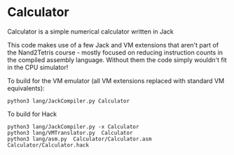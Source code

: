 # Calculator

Calculator is a simple numerical calculator written in Jack

This code makes use of a few Jack and VM extensions that aren't part of the Nand2Tetris course - mostly focused on reducing instruction counts in the compiled assembly language. Without them the code simply wouldn't fit in the CPU simulator!

To build for the VM emulator (all VM extensions replaced with standard VM equivalents):

```
python3 lang/JackCompiler.py Calculator
```

To build for Hack

```
python3 lang/JackCompiler.py -x Calculator
python3 lang/VMTranslator.py  Calculator
python3 lang/asm.py  Calculator/Calculator.asm Calculator/Calculator.hack
```
